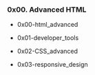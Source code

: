 ### 0x00. Advanced HTML

- 0x00-html_advanced

- 0x01-developer_tools

- 0x02-CSS_advanced

- 0x03-responsive_design

